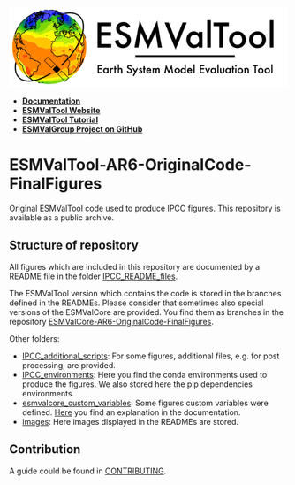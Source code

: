 ![esmvaltoollogo](https://github.com/ESMValGroup/ESMValTool/blob/main/doc/sphinx/source/figures/ESMValTool-logo-2.png)

- [**Documentation**](https://docs.esmvaltool.org/en/latest/)
- [**ESMValTool Website**](https://www.esmvaltool.org/)
- [**ESMValTool Tutorial**](https://esmvalgroup.github.io/ESMValTool_Tutorial/index.html)
- [**ESMValGroup Project on GitHub**](https://github.com/ESMValGroup)

# ESMValTool-AR6-OriginalCode-FinalFigures

Original ESMValTool code used to produce IPCC figures. This repository is available as a public archive.

## Structure of repository

All figures which are included in this repository are documented by a README file in the folder [IPCC_README_files](https://github.com/ESMValGroup/ESMValTool-AR6-OriginalCode-FinalFigures/tree/main/IPCC_README_files).

The ESMValTool version which contains the code is stored in the branches defined in the READMEs. Please consider that sometimes also special versions of the ESMValCore are provided. You find them as branches in the repository [ESMValCore-AR6-OriginalCode-FinalFigures](https://github.com/ESMValGroup/ESMValCore-AR6-OriginalCode-FinalFigures).

Other folders:

- [IPCC_additional_scripts](https://github.com/ESMValGroup/ESMValTool-AR6-OriginalCode-FinalFigures/tree/main/IPCC_additional_scripts): For some figures, additional files, e.g. for post processing, are provided.
- [IPCC_environments](https://github.com/ESMValGroup/ESMValTool-AR6-OriginalCode-FinalFigures/tree/main/IPCC_environments): Here you find the conda environments used to produce the figures. We also stored here the pip dependencies environments.
- [esmvalcore_custom_variables](https://github.com/ESMValGroup/ESMValTool-AR6-OriginalCode-FinalFigures/tree/main/esmvalcore_custom_variables): 
Some figures custom variables were defined. [Here](https://docs.esmvaltool.org/en/latest/develop/dataset.html?highlight=custom#check-if-your-variable-is-cmor-standard) you find an explanation in the documentation.
- [images](https://github.com/ESMValGroup/ESMValTool-AR6-OriginalCode-FinalFigures/tree/main/images): Here images displayed in the READMEs are stored.

## Contribution

A guide could be found in [CONTRIBUTING](https://github.com/ESMValGroup/ESMValTool-AR6-OriginalCode-FinalFigures/blob/main/CONTRIBUTING.md).
